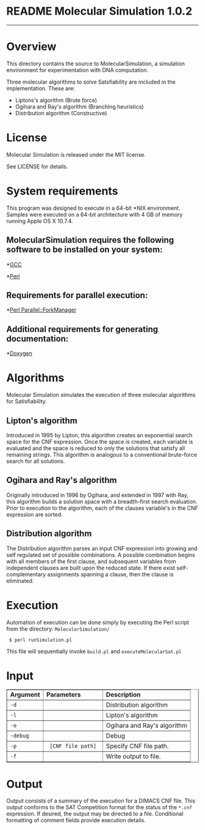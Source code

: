 
# README Molecular Simulation 1.0.2

---------------------------------------------------------------

# Overview

This directory contains the source to MolecularSimulation, a simulation
environment for experimentation with DNA computation.

Three molecular algorithms to solve Satsfiability are included in the
implementation.  These are:

* Liptons's algorithm           (Brute force) 
* Ogihara and Ray's algorithm   (Branching heuristics) 
* Distribution algorithm        (Constructive)

# License

Molecular Simulation is released under the MIT license.  

See LICENSE for details.

# System requirements

This program was designed to execute in a 64-bit *NIX environment. Samples were executed on a 64-bit architecture with 4 GB of memory running Apple OS X 10.7.4.

## MolecularSimulation requires the following software to be installed on your system:

*<a href="http://gcc.gnu.org/">GCC</a>

*<a href="http://www.perl.org/">Perl</a>

## Requirements for parallel execution:

*<a href="http://search.cpan.org/~dlux/Parallel-ForkManager-0.7.5/ForkManager.pm">Perl Parallel::ForkManager</a>

## Additional requirements for generating documentation:

*<a href="http://www.stack.nl/~dimitri/doxygen/">Doxygen</a>

# Algorithms

Molecular Simulation simulates the execution of three molecular algorithms for Satisfiability.

## Lipton's algorithm

Introduced in 1995 by Lipton, this algorithm creates an exponential search space for the CNF expression. Once the space is created, each variable is evaluated and the space is reduced to only the solutions that satisfy all remaining strings. This algorithm is analogous to a conventional brute-force search for all solutions.

## Ogihara and Ray's algorithm

Originally introduced in 1996 by Ogihara, and extended in 1997 with Ray, this algorithm builds a solution space with a breadth-first search evaluation. Prior to execution to the algorithm, each of the clauses variable's in the CNF expression are sorted.

## Distribution algorithm

The Distribution algorithm parses an input CNF expression into growing and self regulated set of possible combinations. A possible combination begins with all members of the first clause, and subsequent variables from independent clauses are built upon the reduced state. If there exist self-complementary assignments spanning a clause, then the clause is eliminated.

# Execution

Automation of execution can be done simply by executing the Perl script from the directory: <code>MolecularSimulation/</code>

<code> $ perl runSimulation.pl</code>

This file will sequentially invoke <code>build.pl</code> and <code>executeMolecularSat.pl</code>

# Input

<table border="1">
  <tr>
    <td><b> Argument</b></td>
    <td><b>Parameters</b></td>
    <td><b>Description</b></td>
  </tr>
  <tr>
    <td> <code>-d</code> </td>
    <td> </td>
    <td> Distribution algorithm</td>
  </tr>
  <tr>
    <td> <code>-l</code> </td>
    <td> </td>
    <td> Lipton's algorithm</td>
  </tr>  
  <tr>
    <td> <code>-o</code> </td>
    <td> </td>
    <td> Ogihara and Ray's algorithm</td>
  </tr>    
  <tr>
    <td> <code>-debug</code> </td>
    <td> </td>
    <td> Debug</td>
  </tr>    
  <tr>
    <td> <code>-p</code> </td>
    <td> <code> [CNF file path] </code> </td>
    <td> Specify CNF file path.</td>
  </tr>    
  <tr>
    <td> <code>-f</code> </td>
    <td> </td>
    <td> Write output to file.</td>
  </tr>    
</table>

# Output

Output consists of a summary of the execution for a DIMACS CNF file. This output conforms to the SAT Competition format for the status of the <code>*.cnf</code> expression. If desired, the output may be directed to a file. Conditional formatting of comment fields provide execution details.